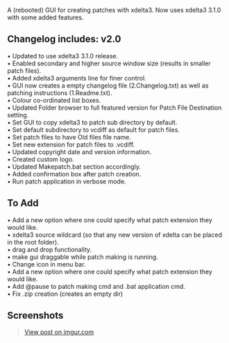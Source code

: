 A (rebooted) GUI for creating patches with xdelta3. Now uses xdelta3 3.1.0 with some added features.

Changelog includes:
v2.0
--------
• Updated to use xdelta3 3.1.0 release.  
• Enabled secondary and higher source window size (results in smaller patch files).  
• Added xdelta3 arguments line for finer control.  
• GUI now creates a empty changelog file (2.Changelog.txt) as well as patching instructions (1.Readme.txt).  
• Colour co-ordinated list boxes.  
• Updated Folder browser to full featured version for Patch File Destination setting.  
• Set GUI to copy xdelta3 to patch sub directory by default.  
• Set default subdirectory to vcdiff as default for patch files.  
• Set patch files to have Old files file name.  
• Set new extension for patch files to .vcdiff.  
• Updated copyright date and version information.  
• Created custom logo.  
• Updated Makepatch.bat section accordingly.  
• Added confirmation box after patch creation.  
• Run patch application in verbose mode.  

To Add
---------
• Add a new option where one could specify what patch extension they would like.  
• xdelta3 source wildcard (so that any new version of xdelta can be placed in the root folder).  
• drag and drop functionality.  
• make gui draggable while patch making is running.  
• Change icon in menu bar.  
• Add a new option where one could specify what patch extension they would like.  
• Add @pause to patch making cmd and .bat application cmd.  
• Fix .zip creation (creates an empty dir)  

Screenshots
-----------
<blockquote class="imgur-embed-pub" lang="en" data-id="txX4eAk"><a href="//http://imgur.com/a/bhJRV">View post on imgur.com</a></blockquote><script async src="//s.imgur.com/min/embed.js" charset="utf-8"></script>

